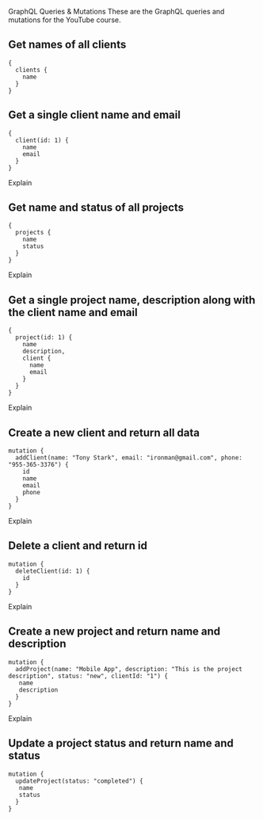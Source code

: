 GraphQL Queries & Mutations
These are the GraphQL queries and mutations for the YouTube course.

## Get names of all clients

```
{
  clients {
    name
  }
}
```

## Get a single client name and email

```
{
  client(id: 1) {
    name
    email
  }
}
```

Explain

## Get name and status of all projects

```
{
  projects {
    name
    status
  }
}
```

Explain

## Get a single project name, description along with the client name and email

```
{
  project(id: 1) {
    name
    description,
    client {
      name
      email
    }
  }
}
```

Explain

## Create a new client and return all data

```
mutation {
  addClient(name: "Tony Stark", email: "ironman@gmail.com", phone: "955-365-3376") {
    id
    name
    email
    phone
  }
}
```

Explain

## Delete a client and return id

```
mutation {
  deleteClient(id: 1) {
    id
  }
}
```

Explain

## Create a new project and return name and description

```
mutation {
  addProject(name: "Mobile App", description: "This is the project description", status: "new", clientId: "1") {
   name
   description
  }
}
```

Explain

## Update a project status and return name and status

```
mutation {
  updateProject(status: "completed") {
   name
   status
  }
}
```
